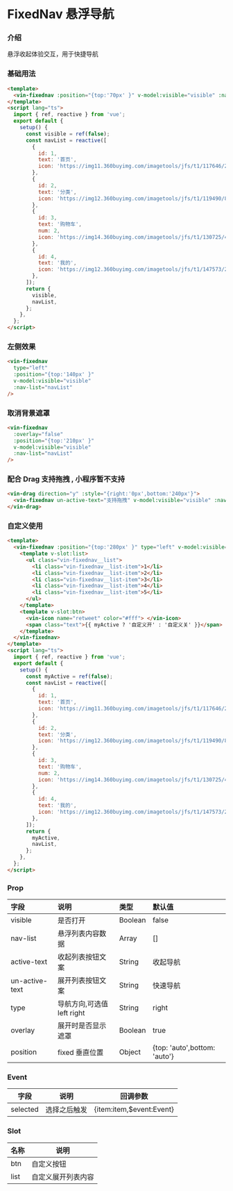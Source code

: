 # FixedNav 悬浮导航

### 介绍

悬浮收起体验交互，用于快捷导航

### 基础用法

```html
<template>
  <vin-fixednav :position="{top:'70px' }" v-model:visible="visible" :nav-list="navList" />
</template>
<script lang="ts">
  import { ref, reactive } from 'vue';
  export default {
    setup() {
      const visible = ref(false);
      const navList = reactive([
        {
          id: 1,
          text: '首页',
          icon: 'https://img11.360buyimg.com/imagetools/jfs/t1/117646/2/11112/1297/5ef83e95E81d77f05/daf8e3b1c81e3c98.png',
        },
        {
          id: 2,
          text: '分类',
          icon: 'https://img12.360buyimg.com/imagetools/jfs/t1/119490/8/9568/1798/5ef83e95E968c69a6/dd029326f7d5042e.png',
        },
        {
          id: 3,
          text: '购物车',
          num: 2,
          icon: 'https://img14.360buyimg.com/imagetools/jfs/t1/130725/4/3157/1704/5ef83e95Eb976644f/b36c6cfc1cc1a99d.png',
        },
        {
          id: 4,
          text: '我的',
          icon: 'https://img12.360buyimg.com/imagetools/jfs/t1/147573/29/1603/1721/5ef83e94E1393a678/5ddf1695ec989373.png',
        },
      ]);
      return {
        visible,
        navList,
      };
    },
  };
</script>
```

### 左侧效果

```html
<vin-fixednav
  type="left"
  :position="{top:'140px' }"
  v-model:visible="visible"
  :nav-list="navList"
/>
```

### 取消背景遮罩

```html
<vin-fixednav
  :overlay="false"
  :position="{top:'210px' }"
  v-model:visible="visible"
  :nav-list="navList"
/>
```

### 配合 Drag 支持拖拽 , 小程序暂不支持

```html
<vin-drag direction="y" :style="{right:'0px',bottom:'240px'}">
  <vin-fixednav un-active-text="支持拖拽" v-model:visible="visible" :nav-list="navList" />
</vin-drag>
```

### 自定义使用

```html
<template>
  <vin-fixednav :position="{top:'280px' }" type="left" v-model:visible="myActive">
    <template v-slot:list>
      <ul class="vin-fixednav__list">
        <li class="vin-fixednav__list-item">1</li>
        <li class="vin-fixednav__list-item">2</li>
        <li class="vin-fixednav__list-item">3</li>
        <li class="vin-fixednav__list-item">4</li>
        <li class="vin-fixednav__list-item">5</li>
      </ul>
    </template>
    <template v-slot:btn>
      <vin-icon name="retweet" color="#fff"> </vin-icon>
      <span class="text">{{ myActive ? '自定义开' : '自定义关' }}</span>
    </template>
  </vin-fixednav>
</template>
<script lang="ts">
  import { ref, reactive } from 'vue';
  export default {
    setup() {
      const myActive = ref(false);
      const navList = reactive([
        {
          id: 1,
          text: '首页',
          icon: 'https://img11.360buyimg.com/imagetools/jfs/t1/117646/2/11112/1297/5ef83e95E81d77f05/daf8e3b1c81e3c98.png',
        },
        {
          id: 2,
          text: '分类',
          icon: 'https://img12.360buyimg.com/imagetools/jfs/t1/119490/8/9568/1798/5ef83e95E968c69a6/dd029326f7d5042e.png',
        },
        {
          id: 3,
          text: '购物车',
          num: 2,
          icon: 'https://img14.360buyimg.com/imagetools/jfs/t1/130725/4/3157/1704/5ef83e95Eb976644f/b36c6cfc1cc1a99d.png',
        },
        {
          id: 4,
          text: '我的',
          icon: 'https://img12.360buyimg.com/imagetools/jfs/t1/147573/29/1603/1721/5ef83e94E1393a678/5ddf1695ec989373.png',
        },
      ]);
      return {
        myActive,
        navList,
      };
    },
  };
</script>
```

### Prop

| 字段           | 说明                       | 类型    | 默认值                       |
| :------------- | :------------------------- | :------ | :--------------------------- |
| visible        | 是否打开                   | Boolean | false                        |
| nav-list       | 悬浮列表内容数据           | Array   | []                           |
| active-text    | 收起列表按钮文案           | String  | 收起导航                     |
| un-active-text | 展开列表按钮文案           | String  | 快速导航                     |
| type           | 导航方向,可选值 left right | String  | right                        |
| overlay        | 展开时是否显示遮罩         | Boolean | true                         |
| position       | fixed 垂直位置             | Object  | {top: 'auto',bottom: 'auto'} |

### Event

| 字段     | 说明         | 回调参数                 |
| -------- | ------------ | ------------------------ |
| selected | 选择之后触发 | {item:item,$event:Event} |

### Slot

| 名称 | 说明               |
| ---- | ------------------ |
| btn  | 自定义按钮         |
| list | 自定义展开列表内容 |
